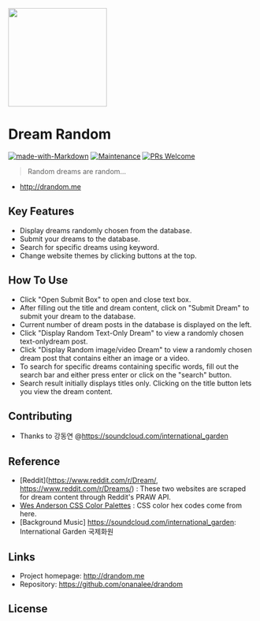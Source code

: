 <img src="https://media.istockphoto.com/vectors/dreaming-vector-id1089343622" height="200"/>

# Dream Random  
[![made-with-Markdown](https://img.shields.io/badge/Made%20with-Markdown-1f425f.svg)](http://commonmark.org)
[![Maintenance](https://img.shields.io/badge/Maintained%3F-yes-green.svg)](https://github.com/ohahohah/readme-template/graphs/commit-activity) 
[![PRs Welcome](https://img.shields.io/badge/PRs-welcome-brightgreen.svg?style=flat-square)](http://makeapullrequest.com)



> Random dreams are random...
- http://drandom.me

## Key Features
- Display dreams randomly chosen from the database.
- Submit your dreams to the database.
- Search for specific dreams using keyword.
- Change website themes by clicking buttons at the top.

## How To Use
- Click "Open Submit Box" to open and close text box.
- After filling out the title and dream content, click on "Submit Dream" to submit your dream to the database.
- Current number of dream posts in the database is displayed on the left.
- Click "Display Random Text-Only Dream" to view a randomly chosen text-onlydream post. 
- Click "Display Random image/video Dream" to view a randomly chosen dream post that contains either an image or a video.
- To search for specific dreams containing specific words, fill out the search bar and either press enter or click on the "search" button.
- Search result initially displays titles only. Clicking on the title button lets you view the dream content.
## Contributing
- Thanks to 강동연 @https://soundcloud.com/international_garden

## Reference
- [Reddit](https://www.reddit.com/r/Dream/, https://www.reddit.com/r/Dreams/) : These two websites are scraped for dream content through Reddit's PRAW API.
- [Wes Anderson CSS Color Palettes](http://opencolor.tools/palettes/wesanderson/) : CSS color hex codes come from here. 
- [Background Music] https://soundcloud.com/international_garden: International Garden 국제화원

## Links
- Project homepage: http://drandom.me
- Repository: https://github.com/onanalee/drandom

## License
